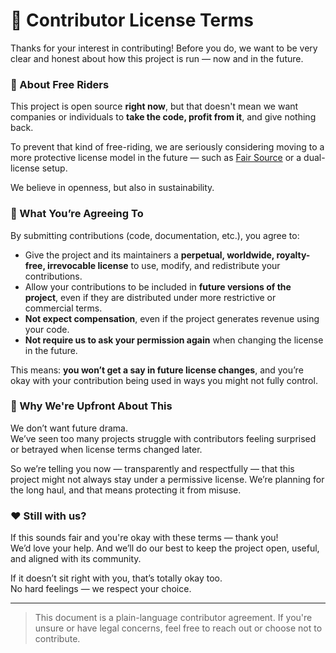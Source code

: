 # 📜 Contributor License Terms

Thanks for your interest in contributing!
Before you do, we want to be very clear and honest about how this project is run — now and in the future.

### 🚫 About Free Riders

This project is open source **right now**, but that doesn't mean we want companies or individuals to **take the code, profit from it**, and give nothing back.

To prevent that kind of free-riding, we are seriously considering moving to a more protective license model in the future — such as [Fair Source](https://fair.io/) or a dual-license setup.

We believe in openness, but also in sustainability.

### 🔐 What You’re Agreeing To

By submitting contributions (code, documentation, etc.), you agree to:

- Give the project and its maintainers a **perpetual, worldwide, royalty-free, irrevocable license** to use, modify, and redistribute your contributions.
- Allow your contributions to be included in **future versions of the project**, even if they are distributed under more restrictive or commercial terms.
- **Not expect compensation**, even if the project generates revenue using your code.
- **Not require us to ask your permission again** when changing the license in the future.

This means: **you won’t get a say in future license changes**, and you’re okay with your contribution being used in ways you might not fully control.

### 🧭 Why We're Upfront About This

We don’t want future drama.  
We’ve seen too many projects struggle with contributors feeling surprised or betrayed when license terms changed later.

So we’re telling you now — transparently and respectfully — that this project might not always stay under a permissive license.
We’re planning for the long haul, and that means protecting it from misuse.

### ❤️ Still with us?

If this sounds fair and you're okay with these terms — thank you!  
We’d love your help. And we’ll do our best to keep the project open, useful, and aligned with its community.

If it doesn’t sit right with you, that’s totally okay too.  
No hard feelings — we respect your choice.

---

> This document is a plain-language contributor agreement. If you're unsure or have legal concerns, feel free to reach out or choose not to contribute.

